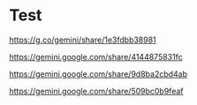 # Test

https://g.co/gemini/share/1e3fdbb38981

https://gemini.google.com/share/4144875831fc

https://gemini.google.com/share/9d8ba2cbd4ab

https://gemini.google.com/share/509bc0b9feaf


